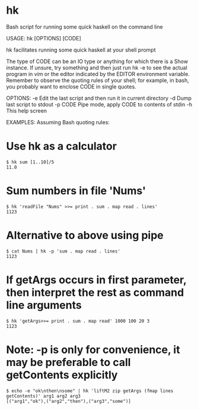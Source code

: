hk
==

Bash script for running some quick haskell on the command line


USAGE: hk [OPTIONS] [CODE]

hk facilitates running some quick haskell at your shell prompt

The type of CODE can be an IO type or anything for which there is
a Show instance. If unsure, try something and then just run hk -e to see
the actual program in vim or the editor indicated by the EDITOR
environment variable. Remember to observe the quoting rules of your shell;
for example, in bash, you probably want to enclose CODE in single quotes.

OPTIONS:
  -e       Edit the last script and then run it in current directory
  -d       Dump last script to stdout
  -p CODE  Pipe mode, apply CODE to contents of stdin
  -h       This help screen

EXAMPLES:
  Assuming Bash quoting rules:

  # Use hk as a calculator
	$ hk sum [1..10]/5
	11.0

  # Sum numbers in file 'Nums'
	$ hk 'readFile "Nums" >>= print . sum . map read . lines'
	1123

  # Alternative to above using pipe
	$ cat Nums | hk -p 'sum . map read . lines' 
	1123

  # If getArgs occurs in first parameter, then interpret the rest as command line arguments
	$ hk 'getArgs>>= print . sum . map read' 1000 100 20 3
	1123

  # Note: -p is only for convenience, it may be preferable to call getContents explicitly
	$ echo -e "ok\nthen\nsome" | hk 'liftM2 zip getArgs (fmap lines getContents)' arg1 arg2 arg3
	[("arg1","ok"),("arg2","then"),("arg3","some")]
